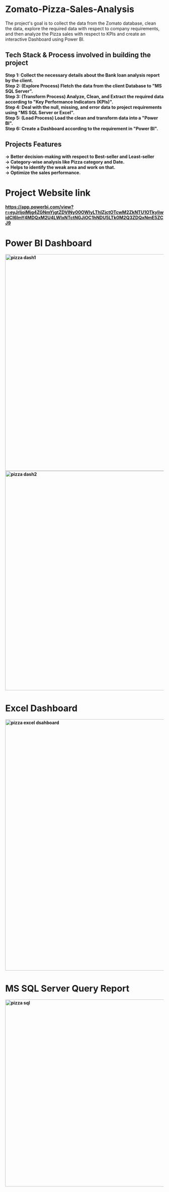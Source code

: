 # Zomato-Pizza-Sales-Analysis
The project's goal is to collect the data from the Zomato database, clean the data, explore the required data with respect to company requirements, and then analyze the Pizza sales with respect to KPIs and create an interactive Dashboard using Power BI.
## Tech Stack & Process involved in building the project
<B> Step 1: <B/> Collect the necessary details about the Bank loan analysis report by the client.<br/>
<B> Step 2: <B/>(Explore Process) Fletch the data from the client Database to "MS SQL Server".<br/>
<B> Step 3: <B/>(Transform Process) Analyze, Clean, and Extract the required data according to "Key Performance Indicators (KPIs)".<br/>
<B> Step 4: <B/>Deal with the null, missing, and error data to project requirements using "MS SQL Server or Excel".<br/>
<B> Step 5: <B/>(Load Process) Load the clean and transform data into a "Power BI". <br/>
<B> Step 6: <B/> Create a Dashboard according to the requirement in "Power BI".

## Projects Features
-> Better decision-making with respect to Best-seller and Least-seller<br/>
-> Category-wise analysis like Pizza category and Date.<br/>
-> Helps to identify the weak area and work on that.<br/>
-> Optimize the sales performance.



# Project Website link
https://app.powerbi.com/view?r=eyJrIjoiMjg4ZGNmYjgtZDVlNy00OWIyLThlZjctOTcwM2ZkNTU1OTkyIiwidCI6ImY4MDQxM2U4LWIxNTctNGJiOC1hNDU5LTk0M2Q3ZDQxNmE5ZCJ9

# Power BI Dashboard
<img width="689" alt="pizza dash1" src="https://github.com/Rakesh3596/Zomato-Pizza-Sales-Analysis/assets/101379879/fba244ef-72bf-4082-a0eb-fb77c3eb8f6d">

<img width="698" alt="pizza dash2" src="https://github.com/Rakesh3596/Zomato-Pizza-Sales-Analysis/assets/101379879/f503d6da-4ff5-444c-b1f0-3aa50a907466">

# Excel Dashboard
<img width="799" alt="pizza excel dsahboard" src="https://github.com/Rakesh3596/Zomato-Pizza-Sales-Analysis/assets/101379879/41edcbc1-6d09-409c-a010-9fe82e9e410a">


# MS SQL Server Query Report
<img width="595" alt="pizza sql" src="https://github.com/Rakesh3596/Zomato-Pizza-Sales-Analysis/assets/101379879/1a702e08-3100-4787-80ba-d4eb33c5121f">


